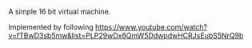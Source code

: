 A simple 16 bit virtual machine.

Implemented by following
https://www.youtube.com/watch?v=fTBwD3sb5mw&list=PLP29wDx6QmW5DdwpdwHCRJsEubS5NrQ9b
